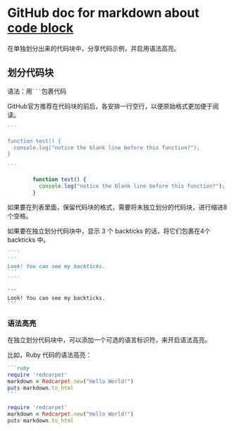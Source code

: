 # GitHub doc for markdown about [code block](https://docs.github.com/en/github/writing-on-github/working-with-advanced-formatting/creating-and-highlighting-code-blocks)

在单独划分出来的代码块中，分享代码示例，并启用语法高亮。  

## 划分代码块

语法：用`` ``` ``包裹代码  

GitHub官方推荐在代码块的前后，各安排一行空行，以便原始格式更加便于阅读。  

````javascript
```

function test() {
  console.log("notice the blank line before this function?");
}

```
````

```javascript
        function test() {
          console.log("notice the blank line before this function?");
        }
```

如果要在列表里面，保留代码块的格式，需要将未独立划分的代码块，进行缩进8个空格。  

如果要在独立划分代码块中，显示 3 个 backticks 的话，将它们包裹在4个 backticks 中。

`````markdown
````
```
Look! You can see my backticks.
```
````
`````

<!-- markdownlint-disable-next-line -->
````
```
Look! You can see my backticks.
```
````

### 语法高亮

在独立划分代码块中，可以添加一个可选的语言标识符，来开启语法高亮。

比如，Ruby 代码的语法高亮：

````markdown
```ruby
require 'redcarpet'
markdown = Redcarpet.new("Hello World!")
puts markdown.to_html
```
````

```ruby
require 'redcarpet'
markdown = Redcarpet.new("Hello World!")
puts markdown.to_html
```
